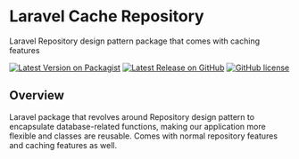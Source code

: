 # Laravel Cache Repository
Laravel Repository design pattern package that comes with caching features

<p>
<a href="https://packagist.org/packages/codeofdigital/cache-repository"><img src="https://img.shields.io/packagist/v/codeofdigital/cache-repository" alt="Latest Version on Packagist"></a>
<a href="https://github.com/codeofdigital/cache-repository"><img src="https://img.shields.io/github/v/release/codeofdigital/cache-repository" alt="Latest Release on GitHub"></a>
<a href="https://github.com/codeofdigital/cache-repository/blob/master/LICENSE.md"><img src="https://img.shields.io/github/license/codeofdigital/cache-repository" alt="GitHub license"></a>
</p>

## Overview
Laravel package that revolves around Repository design pattern to encapsulate database-related functions, making our application more flexible and classes are reusable.
Comes with normal repository features and caching features as well.